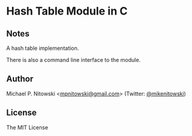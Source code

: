 # Hash Table Module in C

## Notes

A hash table implementation.

There is also a command line interface to the module.


## Author

Michael P. Nitowski <[mpnitowski@gmail.com](mailto:mpnitowski@gmail.com)> 
    (Twitter: [@mikenitowski](https://twitter.com/mikenitowski))
    
## License

The MIT License
